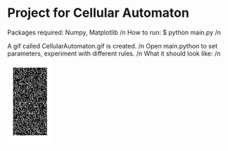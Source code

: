 # Project for Cellular Automaton

Packages required: Numpy, Matplotlib /n
How to run: $ python main.py /n

A gif called CellularAutomaton.gif is created. /n
Open main.python to set parameters, experiment with different rules. /n
What it should look like: /n
![alt text](CellularAutomatonInNumpy/DemoCellularAutomaton.gif "Logo Title Text 1")
